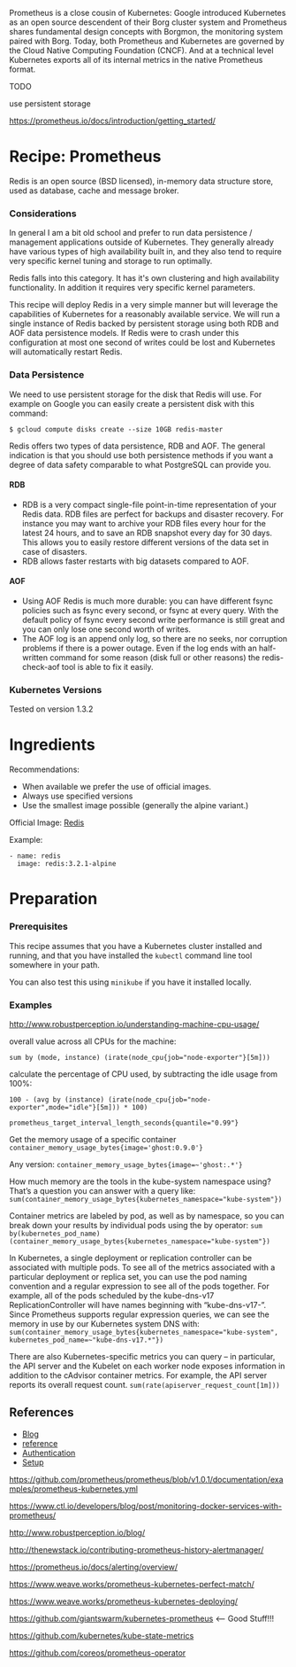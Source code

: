 
Prometheus is a close cousin of Kubernetes: Google introduced Kubernetes as an open source descendent of their Borg cluster system and Prometheus shares fundamental design concepts with Borgmon, the monitoring system paired with Borg. Today, both Prometheus and Kubernetes are governed by the Cloud Native Computing Foundation (CNCF). And at a technical level Kubernetes exports all of its internal metrics in the native Prometheus format.





TODO

use persistent storage


https://prometheus.io/docs/introduction/getting_started/



# Recipe: Prometheus

Redis is an open source (BSD licensed), in-memory data structure store, used as database, cache and message broker.

### Considerations

In general I am a bit old school and prefer to run data persistence / management applications outside of Kubernetes.  They generally already have various types of high availability built in, and they also tend to require very specific kernel tuning and storage to run optimally.   

Redis falls into this category.  It has it's own clustering and high availability functionality. In addition it requires very specific kernel parameters.  

This recipe will deploy Redis in a very simple manner but will leverage the capabilities of Kubernetes for a reasonably available service.  We will run a single instance of Redis backed by persistent storage using both RDB and AOF data persistence models.  If Redis were to crash under this configuration at most one second of writes could be lost and Kubernetes will automatically restart Redis.

### Data Persistence

We need to use persistent storage for the disk that Redis will use. For example on Google you can easily create a persistent disk with this command:

```
$ gcloud compute disks create --size 10GB redis-master
```

Redis offers two types of data persistence, RDB and AOF. The general indication is that you should use both persistence methods if you want a degree of data safety comparable to what PostgreSQL can provide you.

#### RDB

* RDB is a very compact single-file point-in-time representation of your Redis data. RDB files are perfect for backups and disaster recovery. For instance you may want to archive your RDB files every hour for the latest 24 hours, and to save an RDB snapshot every day for 30 days. This allows you to easily restore different versions of the data set in case of disasters.
* RDB allows faster restarts with big datasets compared to AOF.

#### AOF

* Using AOF Redis is much more durable: you can have different fsync policies such as fsync every second, or fsync at every query. With the default policy of fsync every second write performance is still great and you can only lose one second worth of writes.
* The AOF log is an append only log, so there are no seeks, nor corruption problems if there is a power outage. Even if the log ends with an half-written command for some reason (disk full or other reasons) the redis-check-aof tool is able to fix it easily.

### Kubernetes Versions

Tested on version 1.3.2

# Ingredients

Recommendations:
* When available we prefer the use of official images.
* Always use specified versions
* Use the smallest image possible (generally the alpine variant.)

Official Image: [Redis](https://hub.docker.com/_/redis/)

Example:

```
- name: redis
  image: redis:3.2.1-alpine
```

# Preparation

### Prerequisites

This recipe assumes that you have a Kubernetes cluster installed and running, and that you have installed the `kubectl` command line tool somewhere in your path.

You can also test this using `minikube` if you have it installed locally.




### Examples
http://www.robustperception.io/understanding-machine-cpu-usage/

overall value across all CPUs for the machine:

`sum by (mode, instance) (irate(node_cpu{job="node-exporter"}[5m]))`

calculate the percentage of CPU used, by subtracting the idle usage from 100%:

`100 - (avg by (instance) (irate(node_cpu{job="node-exporter",mode="idle"}[5m])) * 100)`


`prometheus_target_interval_length_seconds{quantile="0.99"}`

Get the memory usage of a specific container
`container_memory_usage_bytes{image='ghost:0.9.0'}`

Any version:
`container_memory_usage_bytes{image=~'ghost:.*'}`

How much memory are the tools in the kube-system namespace using? That’s a question you can answer with a query like:
`sum(container_memory_usage_bytes{kubernetes_namespace="kube-system"})`

Container metrics are labeled by pod, as well as by namespace, so you can break down your results by individual pods using the by operator:
`sum by(kubernetes_pod_name) (container_memory_usage_bytes{kubernetes_namespace="kube-system"})`

In Kubernetes, a single deployment or replication controller can be associated with multiple pods. To see all of the metrics associated with a particular deployment or replica set, you can use the pod naming convention and a regular expression to see all of the pods together. For example, all of the pods scheduled by the kube-dns-v17 ReplicationController will have names beginning with “kube-dns-v17-”. Since Prometheus supports regular expression queries, we can see the memory in use by our Kubernetes system DNS with:
`sum(container_memory_usage_bytes{kubernetes_namespace="kube-system", kubernetes_pod_name=~"kube-dns-v17.*"})`

There are also Kubernetes-specific metrics you can query – in particular, the API server and the Kubelet on each worker node exposes information in addition to the cAdvisor container metrics. For example, the API server reports its overall request count.
`sum(rate(apiserver_request_count[1m]))`

## References

* [Blog](https://coreos.com/blog/monitoring-kubernetes-with-prometheus.html)
* [reference](http://puck.in/2016/05/getting-started-with-docker-compose-prometheus-alertmanager-blackbox-exporter-grafana/)
* [Authentication](http://www.robustperception.io/adding-basic-auth-to-prometheus-with-nginx/)
* [Setup](https://www.ctl.io/developers/blog/post/monitoring-docker-services-with-prometheus/)

https://github.com/prometheus/prometheus/blob/v1.0.1/documentation/examples/prometheus-kubernetes.yml

https://www.ctl.io/developers/blog/post/monitoring-docker-services-with-prometheus/

http://www.robustperception.io/blog/

http://thenewstack.io/contributing-prometheus-history-alertmanager/

https://prometheus.io/docs/alerting/overview/

https://www.weave.works/prometheus-kubernetes-perfect-match/

https://www.weave.works/prometheus-kubernetes-deploying/

https://github.com/giantswarm/kubernetes-prometheus  <-- Good Stuff!!!

https://github.com/kubernetes/kube-state-metrics

https://github.com/coreos/prometheus-operator

